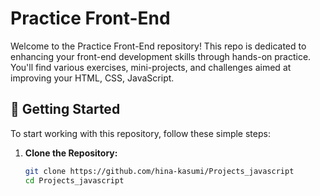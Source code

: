 # Practice Front-End

Welcome to the Practice Front-End repository! This repo is dedicated to enhancing your front-end development skills through hands-on practice. You'll find various exercises, mini-projects, and challenges aimed at improving your HTML, CSS, JavaScript.

## 🚀 Getting Started

To start working with this repository, follow these simple steps:

1. **Clone the Repository:**

   ```bash
   git clone https://github.com/hina-kasumi/Projects_javascript
   cd Projects_javascript
